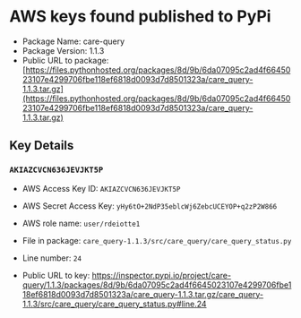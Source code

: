 # AWS keys found published to PyPi

* Package Name: care-query
* Package Version: 1.1.3
* Public URL to package: [https://files.pythonhosted.org/packages/8d/9b/6da07095c2ad4f6645023107e4299706fbe118ef6818d0093d7d8501323a/care_query-1.1.3.tar.gz](https://files.pythonhosted.org/packages/8d/9b/6da07095c2ad4f6645023107e4299706fbe118ef6818d0093d7d8501323a/care_query-1.1.3.tar.gz)

## Key Details

### `AKIAZCVCN636JEVJKT5P`

* AWS Access Key ID: `AKIAZCVCN636JEVJKT5P`
* AWS Secret Access Key: `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` 
* AWS role name: `user/rdeiotte1`
* File in package: `care_query-1.1.3/src/care_query/care_query_status.py`
* Line number: `24`

* Public URL to key: https://inspector.pypi.io/project/care-query/1.1.3/packages/8d/9b/6da07095c2ad4f6645023107e4299706fbe118ef6818d0093d7d8501323a/care_query-1.1.3.tar.gz/care_query-1.1.3/src/care_query/care_query_status.py#line.24



